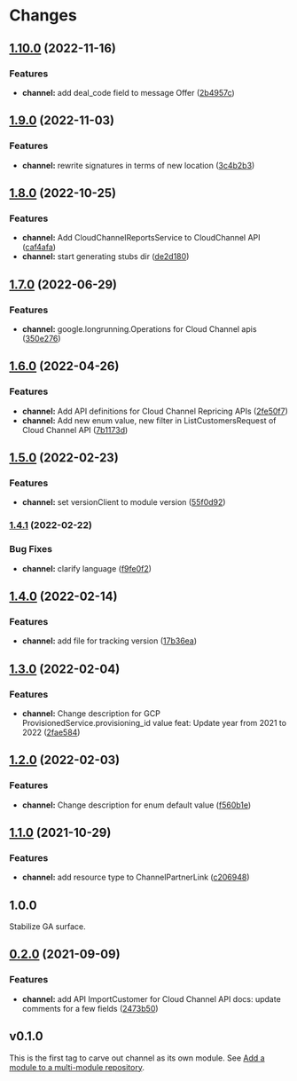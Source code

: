 # Changes

## [1.10.0](https://github.com/googleapis/google-cloud-go/compare/channel/v1.9.0...channel/v1.10.0) (2022-11-16)


### Features

* **channel:** add deal_code field to message Offer ([2b4957c](https://github.com/googleapis/google-cloud-go/commit/2b4957c7c348ecf5952e02f3602379fffaa758b4))

## [1.9.0](https://github.com/googleapis/google-cloud-go/compare/channel/v1.8.0...channel/v1.9.0) (2022-11-03)


### Features

* **channel:** rewrite signatures in terms of new location ([3c4b2b3](https://github.com/googleapis/google-cloud-go/commit/3c4b2b34565795537aac1661e6af2442437e34ad))

## [1.8.0](https://github.com/googleapis/google-cloud-go/compare/channel/v1.7.0...channel/v1.8.0) (2022-10-25)


### Features

* **channel:** Add CloudChannelReportsService to CloudChannel API ([caf4afa](https://github.com/googleapis/google-cloud-go/commit/caf4afa139ad7b38b6df3e3b17b8357c81e1fd6c))
* **channel:** start generating stubs dir ([de2d180](https://github.com/googleapis/google-cloud-go/commit/de2d18066dc613b72f6f8db93ca60146dabcfdcc))

## [1.7.0](https://github.com/googleapis/google-cloud-go/compare/channel/v1.6.0...channel/v1.7.0) (2022-06-29)


### Features

* **channel:** google.longrunning.Operations for Cloud Channel apis ([350e276](https://github.com/googleapis/google-cloud-go/commit/350e276a5b17483e7347a82f2e195f6619782bec))

## [1.6.0](https://github.com/googleapis/google-cloud-go/compare/channel/v1.5.0...channel/v1.6.0) (2022-04-26)


### Features

* **channel:** Add API definitions for Cloud Channel Repricing APIs ([2fe50f7](https://github.com/googleapis/google-cloud-go/commit/2fe50f79275d295ba71a14a247bd85de7d540897))
* **channel:** Add new enum value, new filter in ListCustomersRequest of Cloud Channel API ([7b1173d](https://github.com/googleapis/google-cloud-go/commit/7b1173d1ffed195c515b907b20dd1f86a9eef13a))

## [1.5.0](https://github.com/googleapis/google-cloud-go/compare/channel/v1.4.1...channel/v1.5.0) (2022-02-23)


### Features

* **channel:** set versionClient to module version ([55f0d92](https://github.com/googleapis/google-cloud-go/commit/55f0d92bf112f14b024b4ab0076c9875a17423c9))

### [1.4.1](https://github.com/googleapis/google-cloud-go/compare/channel/v1.4.0...channel/v1.4.1) (2022-02-22)


### Bug Fixes

* **channel:** clarify language ([f9fe0f2](https://github.com/googleapis/google-cloud-go/commit/f9fe0f2bf152c3855d3c6a2c54f9b7adba54f626))

## [1.4.0](https://github.com/googleapis/google-cloud-go/compare/channel/v1.3.0...channel/v1.4.0) (2022-02-14)


### Features

* **channel:** add file for tracking version ([17b36ea](https://github.com/googleapis/google-cloud-go/commit/17b36ead42a96b1a01105122074e65164357519e))

## [1.3.0](https://www.github.com/googleapis/google-cloud-go/compare/channel/v1.2.0...channel/v1.3.0) (2022-02-04)


### Features

* **channel:** Change description for GCP ProvisionedService.provisioning_id value feat: Update year from 2021 to 2022 ([2fae584](https://www.github.com/googleapis/google-cloud-go/commit/2fae584d01fad2f693b165a95c18d4fb8bf062bf))

## [1.2.0](https://www.github.com/googleapis/google-cloud-go/compare/channel/v1.1.0...channel/v1.2.0) (2022-02-03)


### Features

* **channel:** Change description for enum default value ([f560b1e](https://www.github.com/googleapis/google-cloud-go/commit/f560b1ed0263956ef84fbf2fbf34bdc66dbc0a88))

## [1.1.0](https://www.github.com/googleapis/google-cloud-go/compare/channel/v1.0.0...channel/v1.1.0) (2021-10-29)


### Features

* **channel:** add resource type to ChannelPartnerLink ([c206948](https://www.github.com/googleapis/google-cloud-go/commit/c2069487f6af5bcb37d519afeb60e312e35e67d5))

## 1.0.0

Stabilize GA surface.

## [0.2.0](https://www.github.com/googleapis/google-cloud-go/compare/channel/v0.1.0...channel/v0.2.0) (2021-09-09)


### Features

* **channel:** add API ImportCustomer for Cloud Channel API docs: update comments for a few fields ([2473b50](https://www.github.com/googleapis/google-cloud-go/commit/2473b50bb6ec55d76e7ced89ab9810be2871eeba))

## v0.1.0

This is the first tag to carve out channel as its own module. See
[Add a module to a multi-module repository](https://github.com/golang/go/wiki/Modules#is-it-possible-to-add-a-module-to-a-multi-module-repository).
